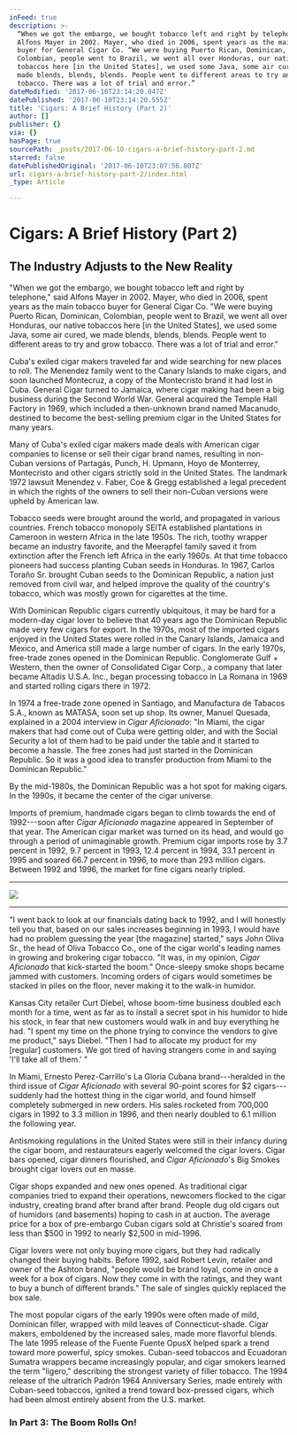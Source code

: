 ```yaml
---
inFeed: true
description: >-
  “When we got the embargo, we bought tobacco left and right by telephone,” said
  Alfons Mayer in 2002. Mayer, who died in 2006, spent years as the main tobacco
  buyer for General Cigar Co. “We were buying Puerto Rican, Dominican,
  Colombian, people went to Brazil, we went all over Honduras, our native
  tobaccos here [in the United States], we used some Java, some air cured, we
  made blends, blends, blends. People went to different areas to try and grow
  tobacco. There was a lot of trial and error.”
dateModified: '2017-06-10T23:14:20.047Z'
datePublished: '2017-06-10T23:14:20.555Z'
title: 'Cigars: A Brief History (Part 2)'
author: []
publisher: {}
via: {}
hasPage: true
sourcePath: _posts/2017-06-10-cigars-a-brief-history-part-2.md
starred: false
datePublishedOriginal: '2017-06-10T23:07:56.807Z'
url: cigars-a-brief-history-part-2/index.html
_type: Article

---
```

# Cigars: A Brief History (Part 2)

## The Industry Adjusts to the New Reality

"When we got the embargo, we bought tobacco left and right by telephone," said Alfons Mayer in 2002\. Mayer, who died in 2006, spent years as the main tobacco buyer for General Cigar Co. "We were buying Puerto Rican, Dominican, Colombian, people went to Brazil, we went all over Honduras, our native tobaccos here \[in the United States\], we used some Java, some air cured, we made blends, blends, blends. People went to different areas to try and grow tobacco. There was a lot of trial and error."

Cuba's exiled cigar makers traveled far and wide searching for new places to roll. The Menendez family went to the Canary Islands to make cigars, and soon launched Montecruz, a copy of the Montecristo brand it had lost in Cuba. General Cigar turned to Jamaica, where cigar making had been a big business during the Second World War. General acquired the Temple Hall Factory in 1969, which included a then-unknown brand named Macanudo, destined to become the best-selling premium cigar in the United States for many years.

Many of Cuba's exiled cigar makers made deals with American cigar companies to license or sell their cigar brand names, resulting in non-Cuban versions of Partagás, Punch, H. Upmann, Hoyo de Monterrey, Montecristo and other cigars strictly sold in the United States. The landmark 1972 lawsuit Menendez v. Faber, Coe & Gregg established a legal precedent in which the rights of the owners to sell their non-Cuban versions were upheld by American law.

Tobacco seeds were brought around the world, and propagated in various countries. French tobacco monopoly SEITA established plantations in Cameroon in western Africa in the late 1950s. The rich, toothy wrapper became an industry favorite, and the Meerapfel family saved it from extinction after the French left Africa in the early 1960s. At that time tobacco pioneers had success planting Cuban seeds in Honduras. In 1967, Carlos Toraño Sr. brought Cuban seeds to the Dominican Republic, a nation just removed from civil war, and helped improve the quality of the country's tobacco, which was mostly grown for cigarettes at the time.

With Dominican Republic cigars currently ubiquitous, it may be hard for a modern-day cigar lover to believe that 40 years ago the Dominican Republic made very few cigars for export. In the 1970s, most of the imported cigars enjoyed in the United States were rolled in the Canary Islands, Jamaica and Mexico, and America still made a large number of cigars. In the early 1970s, free-trade zones opened in the Dominican Republic. Conglomerate Gulf + Western, then the owner of Consolidated Cigar Corp., a company that later became Altadis U.S.A. Inc., began processing tobacco in La Romana in 1969 and started rolling cigars there in 1972\.

In 1974 a free-trade zone opened in Santiago, and Manufactura de Tabacos S.A., known as MATASA, soon set up shop. Its owner, Manuel Quesada, explained in a 2004 interview in _Cigar Aficionado_: "In Miami, the cigar makers that had come out of Cuba were getting older, and with the Social Security a lot of them had to be paid under the table and it started to become a hassle. The free zones had just started in the Dominican Republic. So it was a good idea to transfer production from Miami to the Dominican Republic."

By the mid-1980s, the Dominican Republic was a hot spot for making cigars. In the 1990s, it became the center of the cigar universe.

Imports of premium, handmade cigars began to climb towards the end of 1992---soon after _Cigar Aficionado_ magazine appeared in September of that year. The American cigar market was turned on its head, and would go through a period of unimaginable growth. Premium cigar imports rose by 3.7 percent in 1992, 9.7 percent in 1993, 12.4 percent in 1994, 33.1 percent in 1995 and soared 66.7 percent in 1996, to more than 293 million cigars. Between 1992 and 1996, the market for fine cigars nearly tripled.

---

![](https://the-grid-user-content.s3-us-west-2.amazonaws.com/9be8db74-3625-4daf-a889-028e30b881fe.jpg)

---

"I went back to look at our financials dating back to 1992, and I will honestly tell you that, based on our sales increases beginning in 1993, I would have had no problem guessing the year \[the magazine\] started," says John Oliva Sr., the head of Oliva Tobacco Co., one of the cigar world's leading names in growing and brokering cigar tobacco. "It was, in my opinion, _Cigar Aficionado_ that kick-started the boom." Once-sleepy smoke shops became jammed with customers. Incoming orders of cigars would sometimes be stacked in piles on the floor, never making it to the walk-in humidor.

Kansas City retailer Curt Diebel, whose boom-time business doubled each month for a time, went as far as to install a secret spot in his humidor to hide his stock, in fear that new customers would walk in and buy everything he had. "I spent my time on the phone trying to convince the vendors to give me product," says Diebel. "Then I had to allocate my product for my \[regular\] customers. We got tired of having strangers come in and saying 'I'll take all of them.' "

In Miami, Ernesto Perez-Carrillo's La Gloria Cubana brand---heralded in the third issue of _Cigar Aficionado_ with several 90-point scores for $2 cigars---suddenly had the hottest thing in the cigar world, and found himself completely submerged in new orders. His sales rocketed from 700,000 cigars in 1992 to 3.3 million in 1996, and then nearly doubled to 6.1 million the following year.

Antismoking regulations in the United States were still in their infancy during the cigar boom, and restaurateurs eagerly welcomed the cigar lovers. Cigar bars opened, cigar dinners flourished, and _Cigar Aficionado_'s Big Smokes brought cigar lovers out en masse.

Cigar shops expanded and new ones opened. As traditional cigar companies tried to expand their operations, newcomers flocked to the cigar industry, creating brand after brand after brand. People dug old cigars out of humidors (and basements) hoping to cash in at auction. The average price for a box of pre-embargo Cuban cigars sold at Christie's soared from less than $500 in 1992 to nearly $2,500 in mid-1996\.

Cigar lovers were not only buying more cigars, but they had radically changed their buying habits. Before 1992, said Robert Levin, retailer and owner of the Ashton brand, "people would be brand loyal, come in once a week for a box of cigars. Now they come in with the ratings, and they want to buy a bunch of different brands." The sale of singles quickly replaced the box sale.

The most popular cigars of the early 1990s were often made of mild, Dominican filler, wrapped with mild leaves of Connecticut-shade. Cigar makers, emboldened by the increased sales, made more flavorful blends. The late 1995 release of the Fuente Fuente OpusX helped spark a trend toward more powerful, spicy smokes. Cuban-seed tobaccos and Ecuadoran Sumatra wrappers became increasingly popular, and cigar smokers learned the term "ligero," describing the strongest variety of filler tobacco. The 1994 release of the ultrarich Padrón 1964 Anniversary Series, made entirely with Cuban-seed tobaccos, ignited a trend toward box-pressed cigars, which had been almost entirely absent from the U.S. market.

### In Part 3: The Boom Rolls On!